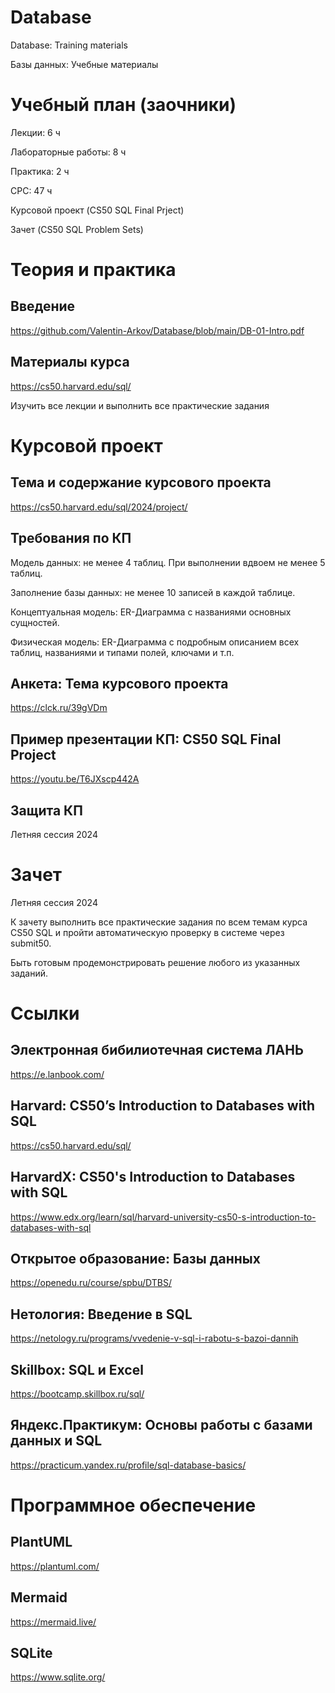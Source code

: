 # Database
Database: Training materials

Базы данных: Учебные материалы

# Учебный план (заочники)
Лекции: 6 ч

Лабораторные работы: 8 ч

Практика: 2 ч

СРС: 47 ч

Курсовой проект (CS50 SQL Final Prject)

Зачет (CS50 SQL Problem Sets)
# Теория и практика
## Введение
https://github.com/Valentin-Arkov/Database/blob/main/DB-01-Intro.pdf

## Материалы курса
https://cs50.harvard.edu/sql/

Изучить все лекции и выполнить все практические задания

# Курсовой проект
## Тема и содержание курсового проекта
https://cs50.harvard.edu/sql/2024/project/

## Требования по КП
Модель данных: не менее 4 таблиц. При выполнении вдвоем не менее 5 таблиц.

Заполнение базы данных: не менее 10 записей в каждой таблице.

Концептуальная модель: ER-Диаграмма с названиями основных сущностей.

Физическая модель: ER-Диаграмма с подробным описанием всех таблиц, названиями и типами полей, ключами и т.п.

## Анкета: Тема курсового проекта
https://clck.ru/39gVDm

## Пример презентации КП: CS50 SQL Final Project
https://youtu.be/T6JXscp442A

## Защита КП
Летняя сессия 2024

# Зачет
Летняя сессия 2024

К зачету выполнить все практические задания по всем темам курса CS50 SQL и пройти автоматическую проверку в системе через submit50.

Быть готовым продемонстрировать решение любого из указанных заданий.

# Ссылки
## Электронная бибилиотечная система ЛАНЬ
https://e.lanbook.com/

## Harvard: CS50’s Introduction to Databases with SQL
https://cs50.harvard.edu/sql/

## HarvardX: CS50's Introduction to Databases with SQL
https://www.edx.org/learn/sql/harvard-university-cs50-s-introduction-to-databases-with-sql

## Открытое образование: Базы данных
https://openedu.ru/course/spbu/DTBS/

## Нетология: Введение в SQL 
https://netology.ru/programs/vvedenie-v-sql-i-rabotu-s-bazoi-dannih

## Skillbox: SQL и Excel
https://bootcamp.skillbox.ru/sql/

## Яндекс.Практикум: Основы работы с базами данных и SQL
https://practicum.yandex.ru/profile/sql-database-basics/

# Программное обеспечение
## PlantUML
https://plantuml.com/

## Mermaid
https://mermaid.live/

## SQLite
https://www.sqlite.org/

